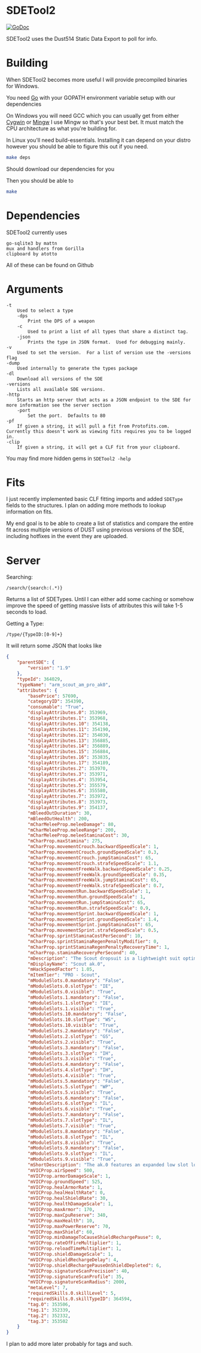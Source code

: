 SDETool2
=======

[![GoDoc](https://godoc.org/github.com/THUNDERGROOVE/SDETool2?status.png)](https://godoc.org/github.com/THUNDERGROOVE/SDETool2)

SDETool2 uses the Dust514 Static Data Export to poll for info.

Building
========
When SDETool2 becomes more useful I will provide precompiled binaries for Windows.

You need [Go](http://golang.org) with your GOPATH environment variable setup with our dependencies

On Windows you will need GCC which you can usually get from either [Cygwin](http://www.cygwin.com/) or [Mingw](http://www.mingw.org/)  I use Mingw so that's your best bet.  It must match the CPU architecture as what you're building for.

In Linux you'll need build-essentials.  Installing it can depend on your distro however you should be able to figure this out if you need.
``` bash
make deps
```
Should download our dependencies for you

Then you should be able to
``` bash
make
```

Dependencies
============

SDETool2 currently uses
```
go-sqlite3 by mattn
mux and handlers from Gorilla
clipboard by atotto
```
All of these can be found on Github

Arguments
=====
```
-t
	Used to select a type
	-dps
		Print the DPS of a weapon
	-c
		Used to print a list of all types that share a distinct tag.
	-json
		Prints the type in JSON format.  Used for debugging mainly.
-v
	Used to set the version.  For a list of version use the -versions flag
-dump
	Used internally to generate the types package
-dl
	Download all versions of the SDE
-versions
	Lists all available SDE versions.
-http
	Starts an http server that acts as a JSON endpoint to the SDE for more information see the server section
	-port
		Set the port.  Defaults to 80
-pf
    If given a string, it will pull a fit from Protofits.com.  Currently this doesn't work as viewing fits requires you to be logged in.
-clip
    If given a string, it will get a CLF fit from your clipboard.
```

You may find more hidden gems in ``` SDETool2 -help ```

Fits
====
I just recently implemented basic CLF fitting imports and added ```SDEType``` fields to the structures.  I plan on adding more methods to lookup information on fits.

My end goal is to be able to create a list of statistics and compare the entire fit across multiple versions of DUST using previous versions of the SDE, including hotfixes in the event they are uploaded.

Server
======

Searching:
```
/search/{search:(.*)}
```
Returns a list of SDETypes.  Until I can either add some caching or somehow improve the speed of getting massive lists of attributes this will take 1-5 seconds to load.

Getting a Type:
```
/type/{TypeID:[0-9]+}
```
It will return some JSON that looks like

``` json
{
    "parentSDE": {
        "version": "1.9"
    },
    "typeId": 364029,
    "typeName": "arm_scout_am_pro_ak0",
    "attributes": {
        "basePrice": 57690,
        "categoryID": 354390,
        "consumable": "True",
        "displayAttributes.0": 353969,
        "displayAttributes.1": 353968,
        "displayAttributes.10": 354138,
        "displayAttributes.11": 354190,
        "displayAttributes.12": 354030,
        "displayAttributes.13": 356885,
        "displayAttributes.14": 356889,
        "displayAttributes.15": 356884,
        "displayAttributes.16": 353835,
        "displayAttributes.17": 354189,
        "displayAttributes.2": 353970,
        "displayAttributes.3": 353971,
        "displayAttributes.4": 353954,
        "displayAttributes.5": 355579,
        "displayAttributes.6": 355580,
        "displayAttributes.7": 353972,
        "displayAttributes.8": 353973,
        "displayAttributes.9": 354137,
        "mBleedOutDuration": 30,
        "mBleedOutHealth": 200,
        "mCharMeleeProp.meleeDamage": 80,
        "mCharMeleeProp.meleeRange": 200,
        "mCharMeleeProp.meleeStaminaCost": 30,
        "mCharProp.maxStamina": 275,
        "mCharProp.movementCrouch.backwardSpeedScale": 1,
        "mCharProp.movementCrouch.groundSpeedScale": 0.3,
        "mCharProp.movementCrouch.jumpStaminaCost": 65,
        "mCharProp.movementCrouch.strafeSpeedScale": 1.1,
        "mCharProp.movementFreeWalk.backwardSpeedScale": 0.25,
        "mCharProp.movementFreeWalk.groundSpeedScale": 0.35,
        "mCharProp.movementFreeWalk.jumpStaminaCost": 65,
        "mCharProp.movementFreeWalk.strafeSpeedScale": 0.7,
        "mCharProp.movementRun.backwardSpeedScale": 1,
        "mCharProp.movementRun.groundSpeedScale": 1,
        "mCharProp.movementRun.jumpStaminaCost": 65,
        "mCharProp.movementRun.strafeSpeedScale": 0.9,
        "mCharProp.movementSprint.backwardSpeedScale": 1,
        "mCharProp.movementSprint.groundSpeedScale": 1.4,
        "mCharProp.movementSprint.jumpStaminaCost": 65,
        "mCharProp.movementSprint.strafeSpeedScale": 0.5,
        "mCharProp.sprintStaminaCostPerSecond": 10,
        "mCharProp.sprintStaminaRegenPenaltyModifier": 0,
        "mCharProp.sprintStaminaRegenPenaltyRecoveryTime": 1,
        "mCharProp.staminaRecoveryPerSecond": 40,
        "mDescription": "The Scout dropsuit is a lightweight suit optimized for enhanced mobility, multi-spectrum stealth, and heightened awareness. Augmented joint servo motors give every movement extra speed and flexibility, while integrated friction and impact dampening materials reduce the overall sound signature. \r\n\r\nBuilding on recent advancements in biotic technology, this suit incorporates an array of cardiovascular augmentations that are automatically administered to the user in battle, improving overall stamina and reducing fatigue. \r\n\r\nWhen missions call for speed and stealth, situations in which heavily armored suits would be more of a burden than an advantage, a scout dropsuit is the best option. The enhanced mobility it provides makes up for its relatively low protection, and when combined with stealth technology modules, the scout suit is the obvious choice for infiltration, counter-espionage, and assassination.",
        "mDisplayName": "Scout ak.0",
        "mHackSpeedFactor": 1.05,
        "mItemTier": "PRO - Scout",
        "mModuleSlots.0.mandatory": "False",
        "mModuleSlots.0.slotType": "IE",
        "mModuleSlots.0.visible": "True",
        "mModuleSlots.1.mandatory": "False",
        "mModuleSlots.1.slotType": "IE",
        "mModuleSlots.1.visible": "True",
        "mModuleSlots.10.mandatory": "False",
        "mModuleSlots.10.slotType": "WS",
        "mModuleSlots.10.visible": "True",
        "mModuleSlots.2.mandatory": "False",
        "mModuleSlots.2.slotType": "GS",
        "mModuleSlots.2.visible": "True",
        "mModuleSlots.3.mandatory": "False",
        "mModuleSlots.3.slotType": "IH",
        "mModuleSlots.3.visible": "True",
        "mModuleSlots.4.mandatory": "False",
        "mModuleSlots.4.slotType": "IH",
        "mModuleSlots.4.visible": "True",
        "mModuleSlots.5.mandatory": "False",
        "mModuleSlots.5.slotType": "WP",
        "mModuleSlots.5.visible": "True",
        "mModuleSlots.6.mandatory": "False",
        "mModuleSlots.6.slotType": "IL",
        "mModuleSlots.6.visible": "True",
        "mModuleSlots.7.mandatory": "False",
        "mModuleSlots.7.slotType": "IL",
        "mModuleSlots.7.visible": "True",
        "mModuleSlots.8.mandatory": "False",
        "mModuleSlots.8.slotType": "IL",
        "mModuleSlots.8.visible": "True",
        "mModuleSlots.9.mandatory": "False",
        "mModuleSlots.9.slotType": "IL",
        "mModuleSlots.9.visible": "True",
        "mShortDescription": "The ak.0 features an expanded low slot loadout as well as improved PG and CPU output",
        "mVICProp.airSpeed": 500,
        "mVICProp.armorDamageScale": 1,
        "mVICProp.groundSpeed": 525,
        "mVICProp.healArmorRate": 1,
        "mVICProp.healHealthRate": 0,
        "mVICProp.healShieldRate": 30,
        "mVICProp.healthDamageScale": 1,
        "mVICProp.maxArmor": 170,
        "mVICProp.maxCpuReserve": 340,
        "mVICProp.maxHealth": 10,
        "mVICProp.maxPowerReserve": 70,
        "mVICProp.maxShield": 60,
        "mVICProp.minDamageToCauseShieldRechargePause": 0,
        "mVICProp.rateOfFireMultiplier": 1,
        "mVICProp.reloadTimeMultiplier": 1,
        "mVICProp.shieldDamageScale": 1,
        "mVICProp.shieldRechargeDelay": 4,
        "mVICProp.shieldRechargePauseOnShieldDepleted": 6,
        "mVICProp.signatureScanPrecision": 40,
        "mVICProp.signatureScanProfile": 35,
        "mVICProp.signatureScanRadius": 2000,
        "metaLevel": 7,
        "requiredSkills.0.skillLevel": 5,
        "requiredSkills.0.skillTypeID": 364594,
        "tag.0": 353506,
        "tag.1": 352339,
        "tag.2": 352332,
        "tag.3": 353502
    }
}

```

I plan to add more later probably for tags and such.
